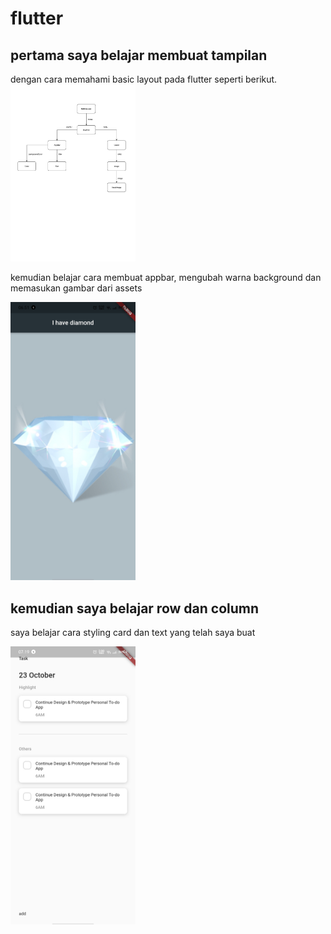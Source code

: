 # flutter
## pertama saya belajar membuat tampilan
dengan cara memahami basic layout pada flutter seperti berikut.
<img src="https://github.com/ardhisaif/flutter/blob/main/i_am_poor_challenge_spec.jpeg" width="200"  />

kemudian belajar cara membuat appbar, mengubah warna background dan memasukan gambar dari assets

<img src="https://github.com/ardhisaif/flutter/blob/main/WhatsApp%20Image%202021-08-26%20at%2006.53.00.jpeg" width="200"  />

## kemudian saya belajar row dan column 
saya belajar cara styling card dan text yang telah saya buat

<img src="https://github.com/ardhisaif/flutter/blob/main/WhatsApp%20Image%202021-08-26%20at%2007.19.32.jpeg" width="200"  />

